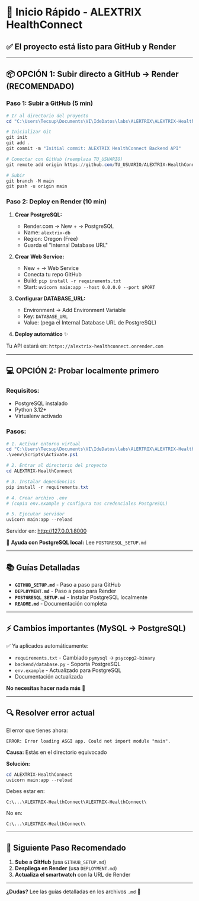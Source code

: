 # 🚀 Inicio Rápido - ALEXTRIX HealthConnect

## ✅ El proyecto está listo para GitHub y Render

---

## 📦 OPCIÓN 1: Subir directo a GitHub → Render (RECOMENDADO)

### Paso 1: Subir a GitHub (5 min)

```powershell
# Ir al directorio del proyecto
cd "C:\Users\Tecsup\Documents\VI\IdeDatos\labs\ALERTRIX\ALEXTRIX-HealthConnect\ALEXTRIX-HealthConnect"

# Inicializar Git
git init
git add .
git commit -m "Initial commit: ALEXTRIX HealthConnect Backend API"

# Conectar con GitHub (reemplaza TU_USUARIO)
git remote add origin https://github.com/TU_USUARIO/ALEXTRIX-HealthConnect.git

# Subir
git branch -M main
git push -u origin main
```

### Paso 2: Deploy en Render (10 min)

1. **Crear PostgreSQL:**
   - Render.com → New + → PostgreSQL
   - Name: `alextrix-db`
   - Region: Oregon (Free)
   - Guarda el "Internal Database URL"

2. **Crear Web Service:**
   - New + → Web Service
   - Conecta tu repo GitHub
   - Build: `pip install -r requirements.txt`
   - Start: `uvicorn main:app --host 0.0.0.0 --port $PORT`

3. **Configurar DATABASE_URL:**
   - Environment → Add Environment Variable
   - Key: `DATABASE_URL`
   - Value: (pega el Internal Database URL de PostgreSQL)

4. **Deploy automático** ✨

Tu API estará en: `https://alextrix-healthconnect.onrender.com`

---

## 💻 OPCIÓN 2: Probar localmente primero

### Requisitos:
- PostgreSQL instalado
- Python 3.12+
- Virtualenv activado

### Pasos:

```powershell
# 1. Activar entorno virtual
cd "C:\Users\Tecsup\Documents\VI\IdeDatos\labs\ALERTRIX\ALEXTRIX-HealthConnect"
.\venv\Scripts\Activate.ps1

# 2. Entrar al directorio del proyecto
cd ALEXTRIX-HealthConnect

# 3. Instalar dependencias
pip install -r requirements.txt

# 4. Crear archivo .env
# (copia env.example y configura tus credenciales PostgreSQL)

# 5. Ejecutar servidor
uvicorn main:app --reload
```

Servidor en: http://127.0.0.1:8000

📖 **Ayuda con PostgreSQL local:** Lee `POSTGRESQL_SETUP.md`

---

## 📚 Guías Detalladas

- **`GITHUB_SETUP.md`** - Paso a paso para GitHub
- **`DEPLOYMENT.md`** - Paso a paso para Render
- **`POSTGRESQL_SETUP.md`** - Instalar PostgreSQL localmente
- **`README.md`** - Documentación completa

---

## ⚡ Cambios importantes (MySQL → PostgreSQL)

✅ Ya aplicados automáticamente:

- `requirements.txt` - Cambiado `pymysql` → `psycopg2-binary`
- `backend/database.py` - Soporta PostgreSQL
- `env.example` - Actualizado para PostgreSQL
- Documentación actualizada

**No necesitas hacer nada más** 🎉

---

## 🔍 Resolver error actual

El error que tienes ahora:
```
ERROR: Error loading ASGI app. Could not import module "main".
```

**Causa:** Estás en el directorio equivocado

**Solución:**
```powershell
cd ALEXTRIX-HealthConnect
uvicorn main:app --reload
```

Debes estar en:
```
C:\...\ALEXTRIX-HealthConnect\ALEXTRIX-HealthConnect\
```

No en:
```
C:\...\ALEXTRIX-HealthConnect\
```

---

## 🎯 Siguiente Paso Recomendado

1. **Sube a GitHub** (usa `GITHUB_SETUP.md`)
2. **Despliega en Render** (usa `DEPLOYMENT.md`)
3. **Actualiza el smartwatch** con la URL de Render

---

**¿Dudas?** Lee las guías detalladas en los archivos `.md` 📖

